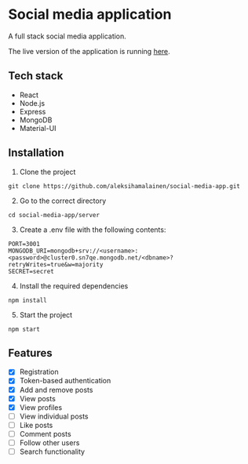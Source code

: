 # Social media application

A full stack social media application.

The live version of the application is running [here](https://generic-some-app.herokuapp.com/).

## Tech stack

- React
- Node.js
- Express
- MongoDB
- Material-UI

## Installation

1. Clone the project

`git clone https://github.com/aleksihamalainen/social-media-app.git`

2. Go to the correct directory

`cd social-media-app/server`

3. Create a .env file with the following contents:

```
PORT=3001
MONGODB_URI=mongodb+srv://<username>:<password>@cluster0.sn7qe.mongodb.net/<dbname>?retryWrites=true&w=majority
SECRET=secret
```

4. Install the required dependencies

`npm install`

5. Start the project

`npm start`

## Features

- [x] Registration
- [x] Token-based authentication
- [x] Add and remove posts
- [x] View posts
- [x] View profiles
- [ ] View individual posts
- [ ] Like posts
- [ ] Comment posts
- [ ] Follow other users
- [ ] Search functionality
